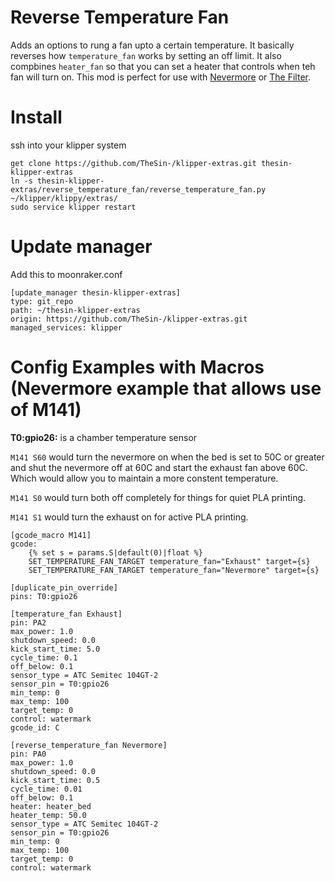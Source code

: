 # Reverse Temperature Fan
Adds an options to rung a fan upto a certain temperature.  It basically reverses how `temperature_fan` works by setting an off limit.  It also compbines `heater_fan` so that you can set a heater that controls when teh fan will turn on.  This mod is perfect for use with [Nevermore](https://github.com/nevermore3d) or [The Filter](https://github.com/nateb16/VoronUsers/tree/master/printer_mods/nateb16/THE_FILTER).

# Install
ssh into your klipper system
```
get clone https://github.com/TheSin-/klipper-extras.git thesin-klipper-extras
ln -s thesin-klipper-extras/reverse_temperature_fan/reverse_temperature_fan.py ~/klipper/klippy/extras/
sudo service klipper restart
```

# Update manager
Add this to moonraker.conf
```
[update_manager thesin-klipper-extras]
type: git_repo
path: ~/thesin-klipper-extras
origin: https://github.com/TheSin-/klipper-extras.git
managed_services: klipper
```

# Config Examples with Macros (Nevermore example that allows use of M141)
**T0:gpio26:** is a chamber temperature sensor

`M141 S60` would turn the nevermore on when the bed is set to 50C or greater and shut the nevermore off at 60C and start the exhaust fan above 60C.  Which would allow you to maintain a more constent temperature.

`M141 S0` would turn both off completely for things for quiet PLA printing.

`M141 S1` would turn the exhaust on for active PLA printing.

```
[gcode_macro M141]
gcode:
    {% set s = params.S|default(0)|float %}
    SET_TEMPERATURE_FAN_TARGET temperature_fan="Exhaust" target={s}
    SET_TEMPERATURE_FAN_TARGET temperature_fan="Nevermore" target={s}

[duplicate_pin_override]
pins: T0:gpio26

[temperature_fan Exhaust]
pin: PA2
max_power: 1.0
shutdown_speed: 0.0
kick_start_time: 5.0
cycle_time: 0.1
off_below: 0.1
sensor_type = ATC Semitec 104GT-2
sensor_pin = T0:gpio26
min_temp: 0
max_temp: 100
target_temp: 0
control: watermark
gcode_id: C

[reverse_temperature_fan Nevermore]
pin: PA0
max_power: 1.0
shutdown_speed: 0.0
kick_start_time: 0.5
cycle_time: 0.01
off_below: 0.1
heater: heater_bed
heater_temp: 50.0
sensor_type = ATC Semitec 104GT-2
sensor_pin = T0:gpio26
min_temp: 0
max_temp: 100
target_temp: 0
control: watermark
```
